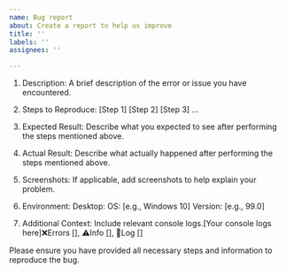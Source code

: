 ```yaml
---
name: Bug report
about: Create a report to help us improve
title: ''
labels: ''
assignees: ''

---
```


1. Description:
A brief description of the error or issue you have encountered.

2. Steps to Reproduce:
[Step 1]
[Step 2]
[Step 3]
...

3. Expected Result:
Describe what you expected to see after performing the steps mentioned above.

4. Actual Result:
Describe what actually happened after performing the steps mentioned above.

5. Screenshots:
If applicable, add screenshots to help explain your problem.

6. Environment:
Desktop:
    OS: [e.g., Windows 10]
    Version: [e.g., 99.0]

7. Additional Context:
 Include relevant console logs.[Your console logs here]❌Errors [], ⚠️Info [], 📜Log [] 

Please ensure you have provided all necessary steps and information to reproduce the bug.
